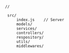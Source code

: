      //

      src/
          index.js    // Server
          models/
          services/
          controllers/ 
          respository/
          utils/
          middlewares/